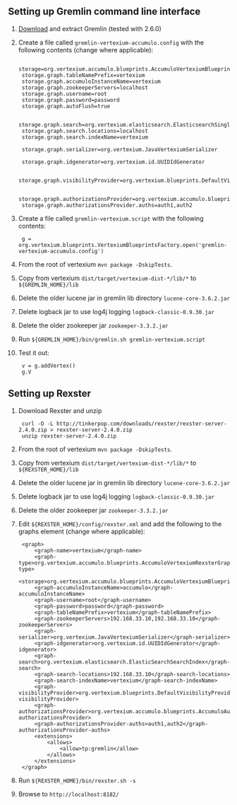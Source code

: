 
Setting up Gremlin command line interface
-----------------------------------------

1. [Download](https://github.com/tinkerpop/gremlin/wiki/Downloads) and extract Gremlin (tested with 2.6.0)
1. Create a file called `gremlin-vertexium-accumulo.config` with the following contents  (change where applicable):

        storage=org.vertexium.accumulo.blueprints.AccumuloVertexiumBlueprintsGraphFactory
        storage.graph.tableNamePrefix=vertexium
        storage.graph.accumuloInstanceName=vertexium
        storage.graph.zookeeperServers=localhost
        storage.graph.username=root
        storage.graph.password=password
        storage.graph.autoFlush=true

        storage.graph.search=org.vertexium.elasticsearch.ElasticsearchSingleDocumentSearchIndex
        storage.graph.search.locations=localhost
        storage.graph.search.indexName=vertexium

        storage.graph.serializer=org.vertexium.JavaVertexiumSerializer

        storage.graph.idgenerator=org.vertexium.id.UUIDIdGenerator

        storage.graph.visibilityProvider=org.vertexium.blueprints.DefaultVisibilityProvider

        storage.graph.authorizationsProvider=org.vertexium.accumulo.blueprints.AccumuloAuthorizationsProvider
        storage.graph.authorizationsProvider.auths=auth1,auth2

1. Create a file called `gremlin-vertexium.script` with the following contents:

        g = org.vertexium.blueprints.VertexiumBlueprintsFactory.open('gremlin-vertexium-accumulo.config')

1. From the root of vertexium `mvn package -DskipTests`.
1. Copy from vertexium `dist/target/vertexium-dist-*/lib/*` to `${GREMLIN_HOME}/lib`
1. Delete the older lucene jar in gremlin lib directory `lucene-core-3.6.2.jar`
1. Delete logback jar to use log4j logging `logback-classic-0.9.30.jar`
1. Delete the older zookeeper jar `zookeeper-3.3.2.jar`
1. Run `${GREMLIN_HOME}/bin/gremlin.sh gremlin-vertexium.script`
1. Test it out:
        
        v = g.addVertex()
        g.V

Setting up Rexster
------------------

1. Download Rexster and unzip

        curl -O -L http://tinkerpop.com/downloads/rexster/rexster-server-2.4.0.zip > rexster-server-2.4.0.zip
        unzip rexster-server-2.4.0.zip

1. From the root of vertexium `mvn package -DskipTests`.
1. Copy from vertexium `dist/target/vertexium-dist-*/lib/*` to `${REXSTER_HOME}/lib`
1. Delete the older lucene jar in gremlin lib directory `lucene-core-3.6.2.jar`
1. Delete logback jar to use log4j logging `logback-classic-0.9.30.jar`
1. Delete the older zookeeper jar `zookeeper-3.3.2.jar`
1. Edit `${REXSTER_HOME}/config/rexster.xml` and add the following to the graphs element (change where applicable):

        <graph>
            <graph-name>vertexium</graph-name>
            <graph-type>org.vertexium.accumulo.blueprints.AccumuloVertexiumRexsterGraphConfiguration</graph-type>
            <storage>org.vertexium.accumulo.blueprints.AccumuloVertexiumBlueprintsGraphFactory</storage>
            <graph-accumuloInstanceName>accumulo</graph-accumuloInstanceName>
            <graph-username>root</graph-username>
            <graph-password>password</graph-password>
            <graph-tableNamePrefix>vertexium</graph-tableNamePrefix>
            <graph-zookeeperServers>192.168.33.10,192.168.33.10</graph-zookeeperServers>
            <graph-serializer>org.vertexium.JavaVertexiumSerializer</graph-serializer>
            <graph-idgenerator>org.vertexium.id.UUIDIdGenerator</graph-idgenerator>
            <graph-search>org.vertexium.elasticsearch.ElasticSearchSearchIndex</graph-search>
            <graph-search-locations>192.168.33.10</graph-search-locations>
            <graph-search-indexName>vertexium</graph-search-indexName>
            <graph-visibilityProvider>org.vertexium.blueprints.DefaultVisibilityProvider</graph-visibilityProvider>
            <graph-authorizationsProvider>org.vertexium.accumulo.blueprints.AccumuloAuthorizationsProvider</graph-authorizationsProvider>
            <graph-authorizationsProvider-auths>auth1,auth2</graph-authorizationsProvider-auths>
            <extensions>
                <allows>
                    <allow>tp:gremlin</allow>
                </allows>
            </extensions>
        </graph>

1. Run `${REXSTER_HOME}/bin/rexster.sh -s`
1. Browse to `http://localhost:8182/`
